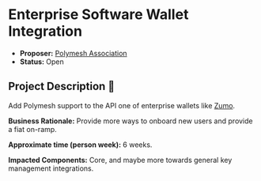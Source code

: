 # Enterprise Software Wallet Integration 

* **Proposer:** [Polymesh Association](https://polymesh.network)
* **Status:** Open

## Project Description :page_facing_up: 

Add Polymesh support to the API one of enterprise wallets like [Zumo](https://developers.zumo.money/docs/).

**Business Rationale:** Provide more ways to onboard new users and provide a fiat on-ramp.

**Approximate time (person week):** 6 weeks.

**Impacted Components:** Core, and maybe more towards general key management integrations.

